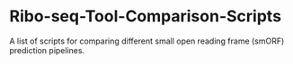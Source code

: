 # Ribo-seq-Tool-Comparison-Scripts

A list of scripts for comparing different small open reading frame (smORF) prediction pipelines.

